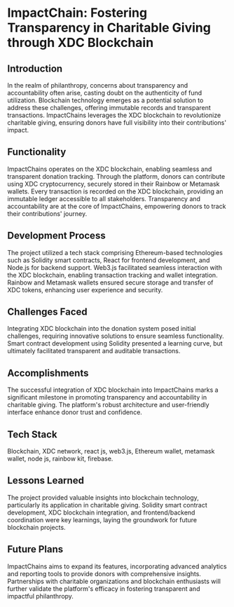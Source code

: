 # ImpactChain: Fostering Transparency in Charitable Giving through XDC Blockchain

## Introduction
In the realm of philanthropy, concerns about transparency and accountability often arise, casting doubt on the authenticity of fund utilization. Blockchain technology emerges as a potential solution to address these challenges, offering immutable records and transparent transactions. ImpactChains leverages the XDC blockchain to revolutionize charitable giving, ensuring donors have full visibility into their contributions' impact.

## Functionality
ImpactChains operates on the XDC blockchain, enabling seamless and transparent donation tracking. Through the platform, donors can contribute using XDC cryptocurrency, securely stored in their Rainbow or Metamask wallets. Every transaction is recorded on the XDC blockchain, providing an immutable ledger accessible to all stakeholders. Transparency and accountability are at the core of ImpactChains, empowering donors to track their contributions' journey.

## Development Process
The project utilized a tech stack comprising Ethereum-based technologies such as Solidity smart contracts, React for frontend development, and Node.js for backend support. Web3.js facilitated seamless interaction with the XDC blockchain, enabling transaction tracking and wallet integration. Rainbow and Metamask wallets ensured secure storage and transfer of XDC tokens, enhancing user experience and security.

## Challenges Faced

Integrating XDC blockchain into the donation system posed initial challenges, requiring innovative solutions to ensure seamless functionality. Smart contract development using Solidity presented a learning curve, but ultimately facilitated transparent and auditable transactions.

## Accomplishments
The successful integration of XDC blockchain into ImpactChains marks a significant milestone in promoting transparency and accountability in charitable giving. The platform's robust architecture and user-friendly interface enhance donor trust and confidence.

## Tech Stack
Blockchain, XDC network, react js, web3.js, Ethereum wallet, metamask wallet, node js, rainbow kit, firebase.

## Lessons Learned
The project provided valuable insights into blockchain technology, particularly its application in charitable giving. Solidity smart contract development, XDC blockchain integration, and frontend/backend coordination were key learnings, laying the groundwork for future blockchain projects.

## Future Plans
ImpactChains aims to expand its features, incorporating advanced analytics and reporting tools to provide donors with comprehensive insights. Partnerships with charitable organizations and blockchain enthusiasts will further validate the platform's efficacy in fostering transparent and impactful philanthropy.
